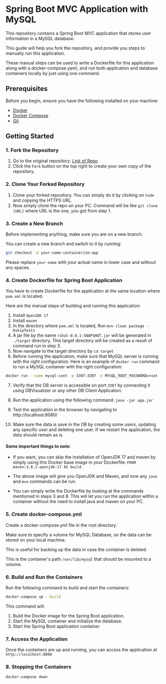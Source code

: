 # Spring Boot MVC Application with MySQL

This repository contains a Spring Boot MVC application that stores user information in a MySQL database. 

This guide will help you fork the repository, and provide you steps to manually run this application.

These manual steps can be used to write a Dockerfile for this application along with a docker-compose.yaml, and run both application and database containers locally by just using one command.

## Prerequisites

Before you begin, ensure you have the following installed on your machine:

- [Docker](https://docs.docker.com/get-docker/)
- [Docker Compose](https://docs.docker.com/compose/install/)
- [Git](https://git-scm.com/)

## Getting Started

### 1. Fork the Repository

1. Go to the original repository: [Link of Repo](https://github.com/CodelineAtyab/UserInfoStoreApp)
2. Click the `Fork` button on the top right to create your own copy of the repository.

### 2. Clone Your Forked Repository

1. Clone your forked repository. You can simply do it by clicking on `Code` and copying the HTTPS URL.
2. Now simply clone the repo on your PC. Command will be like `git clone [URL]` where URL is the one, you got from step 1.

### 3. Create a New Branch
Before implementing anything, make sure you are on a new branch.

You can create a new branch and switch to it by running:
```bash
git checkout -b your-name-containerize-app
```
Please replace `your-name` with your actual name in lower case and without any spaces.

### 4. Create Dockerfile for Spring Boot Application
You have to create Dockerfile for the application at the same location where `pom.xml` is located.

Here are the manual steps of building and running this application:

1. Install `OpenJDK 17`
2. Install `maven`
3. In the directory where `pom.xml` is located, Run `mvn clean package -DskipTests`
4. A jar file by the name `rihal-0.0.1-SNAPSHOT.jar` will be generated in `./target` directory. This target directory will be created as a result of command run in step 3.
5. Now navigate to the target directory by `cd target`
6. Before running the application, make sure that MySQL server is running with the right configuration. Here is an example of `docker run` command to run a MySQL container with the right configuration: 

```bash
docker run --name mysql-cont -p 3307:3307 -e MYSQL_ROOT_PASSWORD=root -e MYSQL_DATABASE=usersystem -e MYSQL_PASSWORD=root -e MYSQL_TCP_PORT=3307 mysql:9.0.0
```

7. Verify that the DB server is accessible on port `3307` by connecting it using DBVisualizer or any other DB Client Application.

8. Run the application using the following command: `java -jar app.jar`

9. Test the application in the browser by navigating to http://localhost:8080/

10. Make sure the data is save in the DB by creating some users, updating any specific user and deleting one user. If we restart the application, the data should remain as is.

#### Some important things to note:

- If you want, you can skip the installation of OpenJDK 17 and maven by simply using this Docker base image in your Dockerfile: `FROM maven:3.8.1-openjdk-17 AS build`

- The above image will give you OpenJDK and Maven, and now any `java` and `mvn` commands can be run.

- You can simply write the Dockerfile by looking at the commands mentioned in steps 3 and 8. This will let you run the application within a container without the need to install java and maven on your PC.

### 5. Create docker-compose.yml
Create a docker-compose.yml file in the root directory.

Make sure to specify a volume for MySQL Database, so the data can be stored on your local machine.

This is useful for backing up the data in case the container is deleted.

This is the container's path `/var/lib/mysql` that should be mounted to a volume.

### 6. Build and Run the Containers
Run the following command to build and start the containers:
```bash
docker-compose up --build
```
This command will:

1. Build the Docker image for the Spring Boot application.
2. Start the MySQL container and initialize the database.
3. Start the Spring Boot application container.

### 7. Access the Application
Once the containers are up and running, you can access the application at `http://localhost:8080`

### 8. Stopping the Containers
```bash
docker-compose down
```